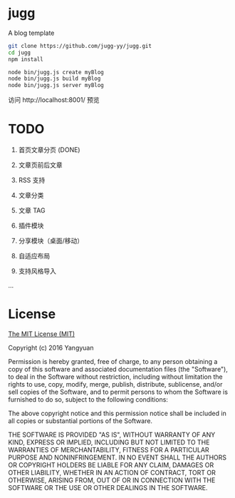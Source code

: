 # jugg
A blog template

```bash
git clone https://github.com/jugg-yy/jugg.git
cd jugg
npm install

node bin/jugg.js create myBlog
node bin/jugg.js build myBlog
node bin/jugg.js server myBlog
```

访问 http://localhost:8001/ 预览

# TODO

1. 首页文章分页 (DONE)

2. 文章页前后文章

3. RSS 支持

4. 文章分类

5. 文章 TAG

6. 插件模块

7. 分享模块（桌面/移动）

8. 自适应布局

9. 支持风格导入

...

# License
[The MIT License (MIT)](http://opensource.org/licenses/MIT)

Copyright (c) 2016 Yangyuan

Permission is hereby granted, free of charge, to any person obtaining a copy
of this software and associated documentation files (the "Software"), to deal
in the Software without restriction, including without limitation the rights
to use, copy, modify, merge, publish, distribute, sublicense, and/or sell
copies of the Software, and to permit persons to whom the Software is
furnished to do so, subject to the following conditions:

The above copyright notice and this permission notice shall be included in
all copies or substantial portions of the Software.

THE SOFTWARE IS PROVIDED "AS IS", WITHOUT WARRANTY OF ANY KIND, EXPRESS OR
IMPLIED, INCLUDING BUT NOT LIMITED TO THE WARRANTIES OF MERCHANTABILITY,
FITNESS FOR A PARTICULAR PURPOSE AND NONINFRINGEMENT. IN NO EVENT SHALL THE
AUTHORS OR COPYRIGHT HOLDERS BE LIABLE FOR ANY CLAIM, DAMAGES OR OTHER
LIABILITY, WHETHER IN AN ACTION OF CONTRACT, TORT OR OTHERWISE, ARISING FROM,
OUT OF OR IN CONNECTION WITH THE SOFTWARE OR THE USE OR OTHER DEALINGS IN
THE SOFTWARE.
